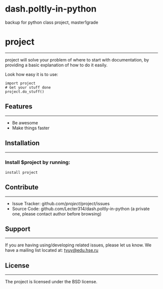 # dash.poltly-in-python
backup for python class project, master1grade


# project
-----------------------------------------------------------------------------------------------------------------------------------------------------------------------

project will solve your problem of where to start with documentation,
by providing a basic explanation of how to do it easily.

Look how easy it is to use:

    import project
    # Get your stuff done
    project.do_stuff()

## Features
-----------------------------------------------------------------------------------------------------------------------------------------------------------------------

- Be awesome
- Make things faster

## Installation
-----------------------------------------------------------------------------------------------------------------------------------------------------------------------

### Install $project by running:

    install project

## Contribute
-----------------------------------------------------------------------------------------------------------------------------------------------------------------------

- Issue Tracker: github.com/$project/$project/issues
- Source Code: github.com/Lecter314/dash.poltly-in-python (a private one, please contact author before browsing)

## Support
-------

If you are having using/developing related issues, please let us know.
We have a mailing list located at: tyuy@edu.hse.ru

## License
-------

The project is licensed under the BSD license.
